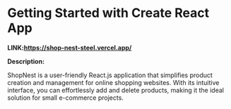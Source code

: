 # Getting Started with Create React App

**LINK:https://shop-nest-steel.vercel.app/**

**Description:**

ShopNest is a user-friendly React.js application that simplifies product creation and management for online shopping websites. With its intuitive interface, you can effortlessly add and delete products, making it the ideal solution for small e-commerce projects.

